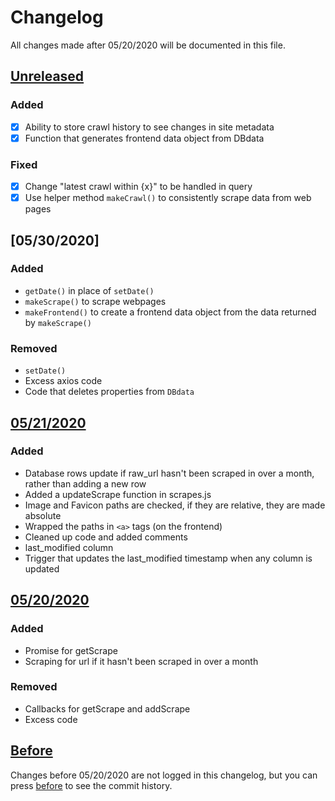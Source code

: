 # Changelog
All changes made after 05/20/2020 will be documented in this file.

## [Unreleased]
### Added
- [x] Ability to store crawl history to see changes in site metadata
- [x] Function that generates frontend data object from DBdata

### Fixed
- [x] Change "latest crawl within {x}" to be handled in query
- [x] Use helper method `makeCrawl()` to consistently scrape data from web pages

## [05/30/2020]
### Added
 - `getDate()` in place of `setDate()`
 - `makeScrape()` to scrape webpages
 - `makeFrontend()` to create a frontend data object from the data returned by `makeScrape()`

### Removed
 - `setDate()` 
 - Excess axios code
 - Code that deletes properties from `DBdata`

## [05/21/2020]
### Added
- Database rows update if raw_url hasn't been scraped in over a month, rather than adding a new row
- Added a updateScrape function in scrapes.js
- Image and Favicon paths are checked, if they are relative, they are made absolute
- Wrapped the paths in `<a>` tags (on the frontend)
- Cleaned up code and added comments 
- last_modified column
- Trigger that updates the last_modified timestamp when any column is updated

## [05/20/2020]
### Added
 - Promise for getScrape
 - Scraping for url if it hasn't been scraped in over a month

### Removed
 - Callbacks for getScrape and addScrape
 - Excess code

## [Before]
Changes before 05/20/2020 are not logged in this changelog, but you can press [before] to see the commit history.

[Unreleased]: https://github.com/Gbillington1/WebsiteScraper/compare/6872850..HEAD
[05/21/2020]: https://github.com/Gbillington1/WebsiteScraper/compare/57bd12d..6872850
[05/20/2020]: https://github.com/Gbillington1/WebsiteScraper/compare/ef92f98..57bd12d
[Before]: https://github.com/Gbillington1/WebsiteScraper/compare/4cd8ca9..ef92f98
